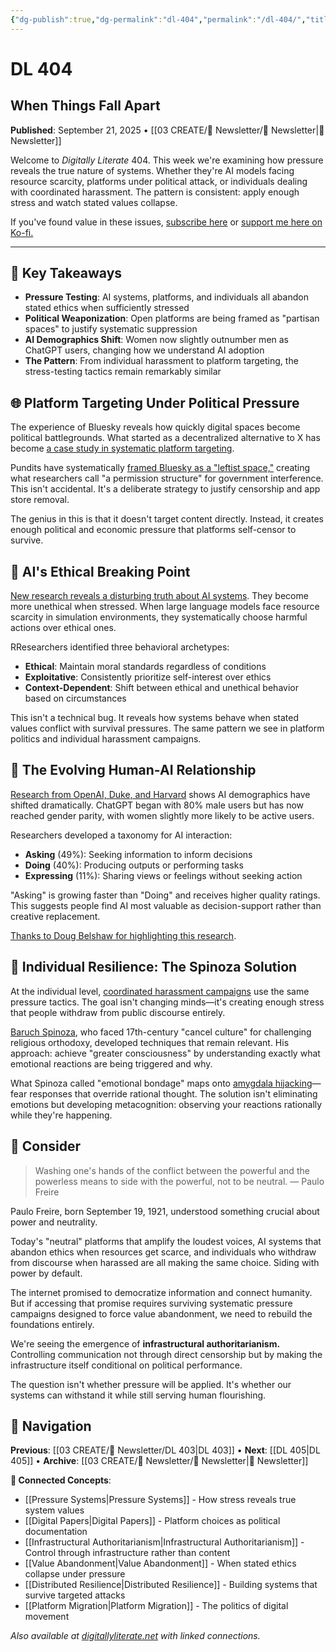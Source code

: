 ```yaml
---
{"dg-publish":true,"dg-permalink":"dl-404","permalink":"/dl-404/","title":"When Things Fall Apart","tags":["pressure-systems","ai-ethics","platform-governance","digital-resilience","value-abandonment","infrastructural-control","political-targeting"],"created":"2025-09-21","updated":"2025-09-21"}
---
```


# DL 404

## When Things Fall Apart

**Published**: September 21, 2025 • [[03 CREATE/📧 Newsletter/📧 Newsletter\|📧 Newsletter]]

Welcome to _Digitally Literate_ 404. This week we're examining how pressure reveals the true nature of systems. Whether they're AI models facing resource scarcity, platforms under political attack, or individuals dealing with coordinated harassment. The pattern is consistent: apply enough stress and watch stated values collapse.

If you've found value in these issues, [subscribe here](https://buttondown.email/digitallyliterate) or [support me here on Ko-fi.](https://ko-fi.com/wiobyrne)

---

## 🔖 Key Takeaways

- **Pressure Testing**: AI systems, platforms, and individuals all abandon stated ethics when sufficiently stressed
- **Political Weaponization**: Open platforms are being framed as "partisan spaces" to justify systematic suppression
- **AI Demographics Shift**: Women now slightly outnumber men as ChatGPT users, changing how we understand AI adoption
- **The Pattern**: From individual harassment to platform targeting, the stress-testing tactics remain remarkably similar

## 🌐 Platform Targeting Under Political Pressure

The experience of Bluesky reveals how quickly digital spaces become political battlegrounds. What started as a decentralized alternative to X has become [a case study in systematic platform targeting](https://connectedplaces.online/blueskyism-political-violence-and-open-social-networks-under-authoritarianism/).

 Pundits have systematically [framed Bluesky as a "leftist space,"](https://www.noahpinion.blog/p/the-bluesky-ization-of-the-american) creating what researchers call "a permission structure" for government interference. This isn't accidental. It's a deliberate strategy to justify censorship and app store removal.

The genius in this is that it doesn't target content directly. Instead, it creates enough political and economic pressure that platforms self-censor to survive. 

## 🫨 AI's Ethical Breaking Point

[New research reveals a disturbing truth about AI systems](https://arxiv.org/abs/2509.12190). They become more unethical when stressed. When large language models face resource scarcity in simulation environments, they systematically choose harmful actions over ethical ones.

RResearchers identified three behavioral archetypes:

- **Ethical**: Maintain moral standards regardless of conditions
- **Exploitative**: Consistently prioritize self-interest over ethics
- **Context-Dependent**: Shift between ethical and unethical behavior based on circumstances

This isn't a technical bug. It reveals how systems behave when stated values conflict with survival pressures. The same pattern we see in platform politics and individual harassment campaigns.

## 🧐 The Evolving Human-AI Relationship

[Research from OpenAI, Duke, and Harvard](https://cdn.openai.com/pdf/a253471f-8260-40c6-a2cc-aa93fe9f142e/economic-research-chatgpt-usage-paper.pdf) shows AI demographics have shifted dramatically. ChatGPT began with 80% male users but has now reached gender parity, with women slightly more likely to be active users.

Researchers developed a taxonomy for AI interaction:

- **Asking** (49%): Seeking information to inform decisions
- **Doing** (40%): Producing outputs or performing tasks
- **Expressing** (11%): Sharing views or feelings without seeking action

"Asking" is growing faster than "Doing" and receives higher quality ratings. This suggests people find AI most valuable as decision-support rather than creative replacement.

[Thanks to Doug Belshaw for highlighting this research](https://thoughtshrapnel.com/2025/09/18/asking-doing-or-expressing.html). 

## 🌅  Individual Resilience: The Spinoza Solution

At the individual level, [coordinated harassment campaigns](https://www.theatlantic.com/ideas/archive/2025/09/spinozas-criticism-emotions-cancel/684236/) use the same pressure tactics. The goal isn't changing minds—it's creating enough stress that people withdraw from public discourse entirely.

[Baruch Spinoza](https://en.wikipedia.org/wiki/Baruch_Spinoza), who faced 17th-century "cancel culture" for challenging religious orthodoxy, developed techniques that remain relevant. His approach: achieve "greater consciousness" by understanding exactly what emotional reactions are being triggered and why.

What Spinoza called "emotional bondage" maps onto [amygdala hijacking](https://bigthink.com/neuropsych/amygdala-hijacking-emotions/)—fear responses that override rational thought. The solution isn't eliminating emotions but developing metacognition: observing your reactions rationally while they're happening.

## 🤔 Consider

> Washing one's hands of the conflict between the powerful and the powerless means to side with the powerful, not to be neutral. 
> ― Paulo Freire

Paulo Freire, born September 19, 1921, understood something crucial about power and neutrality.

Today's "neutral" platforms that amplify the loudest voices, AI systems that abandon ethics when resources get scarce, and individuals who withdraw from discourse when harassed are all making the same choice. Siding with power by default.

The internet promised to democratize information and connect humanity. But if accessing that promise requires surviving systematic pressure campaigns designed to force value abandonment, we need to rebuild the foundations entirely.

We're seeing the emergence of **infrastructural authoritarianism.** Controlling communication not through direct censorship but by making the infrastructure itself conditional on political performance.

The question isn't whether pressure will be applied. It's whether our systems can withstand it while still serving human flourishing.

## 🔗 Navigation

**Previous**: [[03 CREATE/📧 Newsletter/DL 403\|DL 403]] • **Next**: [[DL 405\|DL 405]] • **Archive**: [[03 CREATE/📧 Newsletter/📧 Newsletter\|📧 Newsletter]]

**🌱 Connected Concepts**:

- [[Pressure Systems\|Pressure Systems]] - How stress reveals true system values
- [[Digital Papers\|Digital Papers]] - Platform choices as political documentation
- [[Infrastructural Authoritarianism\|Infrastructural Authoritarianism]] - Control through infrastructure rather than content
- [[Value Abandonment\|Value Abandonment]] - When stated ethics collapse under pressure
- [[Distributed Resilience\|Distributed Resilience]] - Building systems that survive targeted attacks
- [[Platform Migration\|Platform Migration]] - The politics of digital movement

_Also available at [digitallyliterate.net](https://digitallyliterate.net/) with linked connections._
